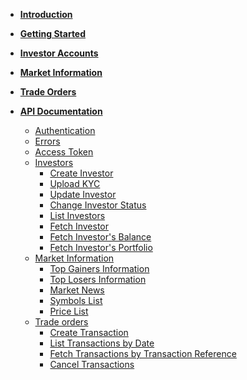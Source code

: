 <!-- _navbar.md -->
<div class="pl-2">


</div>


  
  * [**Introduction**](home.md#Introduction)
  * [**Getting Started**](home.md#getting-started)
  * [**Investor Accounts**](home.md#investors39-account)
  * [**Market Information**](home.md#market-information-amp-symbols)
  * [**Trade Orders**](home.md#trade-orders)

  * [**API Documentation**](api.md#before-you-start)
    * [Authentication](api.md#authentication)
    * [Errors](api.md#errors)
    * [Access Token](api.md#access-token)
    * [Investors](api.md#Investors)  
      * [Create Investor](api.md#create-investor)
      * [Upload KYC](api.md#upload-kyc)
      * [Update Investor](api.md#update-investor)
      * [Change Investor Status](api.md#change-investor-status)
      * [List Investors](api.md#list-investors)
      * [Fetch Investor](api.md#fetch-investor)
      * [Fetch Investor's Balance ](api.md#fetch-investor39s-balance)
      * [Fetch Investor's Portfolio](api.md#fetch-investor39s-portfolio)
    * [Market Information](api.md#market-information)
      * [Top Gainers Information](api.md#top-gainers-information)
      * [Top Losers Information](api.md#top-losers-information)
      * [Market News](api.md#market-news)
      * [Symbols List](api.md#symbols-list)
      * [Price List](api.md#price-list)
    * [Trade orders](api.md#Transactions)
      * [Create Transaction](api.md#create-transaction)
      * [List Transactions by Date](api.md#list-transactions-by-date)
      * [Fetch Transactions by Transaction Reference](api.md#fetch-transactions-by-transaction-reference)
      * [Cancel Transactions](api.md#cancel-transactions)

<!-- 
     About Dart Invest

 Not sure where to start? 

 Registration (explanation + link)

 Step-by-Step Guide

 Run a Test (Explanation & Link)

 API Documentation

 Accounts

 Orders

 Portfolios

 Market Information

 Symbols -->
  
  <!-- * [Run a Test](api.md#access-token)
  * [Accounts](api.md#Investors)  
    * [Create Investor](api.md#create-investor)
    * [Upload KYC](api.md#upload-kyc)
    * [Update Investor](api.md#update-investor)
    * [Change Investor Status](api.md#change-investor-status)
    * [List Investors](api.md#list-investors)
    * [Fetch Investor](api.md#fetch-investor)
    * [Fetch Investor's Balance ](api.md#fetch-investor39s-balance)
    * [Fetch Investor's Portfolio](api.md#fetch-investor39s-portfolio)

  * [Market Information](api.md#market-information)
    * [Top Gainers Information](api.md#top-gainers-information)
    * [Top Losers Information](api.md#top-losers-information)
    * [Market News](api.md#market-news)
    * [Symbols List](api.md#symbols-list)
    * [Price List](api.md#price-list)

  * [Orders](api.md#Transactions)
    * [Create Transaction](api.md#create-transaction)
    * [List Transactions by Date](api.md#list-transactions-by-date)
    * [Fetch Transactions by Transaction Reference](api.md#fetch-transactions-by-transaction-reference)
    * [Cancel Transactions](api.md#cancel-transactions) -->


  <!-- * ![Business Logo](/assets/img/business.svg) [Business Operations](business.md)
    * [Overview](business.md#overview)
    * [Settlement](send_money.md)
    * [Chargebacks](chargeback.md) -->
    




<!--
Clarify inbranch referral -access & WAPIC
--->